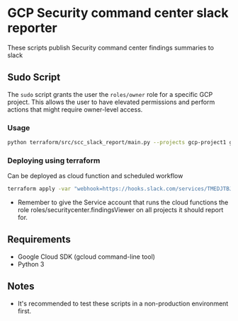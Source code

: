 # GCP Security command center slack reporter

These scripts publish Security command center findings summaries to slack

## Sudo Script

The `sudo` script grants the user the `roles/owner` role for a specific GCP project. This allows the user to have elevated permissions and perform actions that might require owner-level access.

### Usage

```bash
python terraform/src/scc_slack_report/main.py --projects gcp-project1 gcp-project2  --ignore-medium-low --slack-webhook https://hooks.slack.com/services/dfasdfs4/dsafdsfdsafsdf
```
### Deploying using terraform
Can be deployed as cloud function and scheduled workflow

```bash
terraform apply -var "webhook=https://hooks.slack.com/services/TMEDJTBJ4/gfdsfggsdfg/dfhgdfghf" -var "projects=gcp-project1 gcp-project2"
```

* Remember to give the Service account that runs the cloud functions the role roles/securitycenter.findingsViewer on all projects it should report for. 

## Requirements
* Google Cloud SDK (gcloud command-line tool)
* Python 3
  
## Notes

* It's recommended to test these scripts in a non-production environment first.
